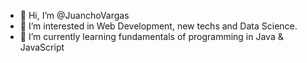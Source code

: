 - 👋 Hi, I’m @JuanchoVargas
- 👀 I’m interested in Web Development, new techs and Data Science.
- 🌱 I’m currently learning fundamentals of programming in Java & JavaScript 

<!---
JuanchoVargas/JuanchoVargas is a ✨ special ✨ repository because its `README.md` (this file) appears on your GitHub profile.
You can click the Preview link to take a look at your changes.
--->
